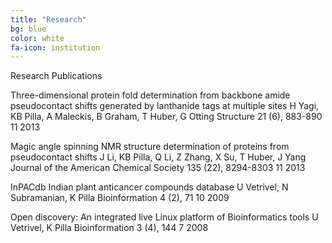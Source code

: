 ```yaml
---
title: "Research"
bg: blue
color: white
fa-icon: institution
---
```


Research Publications

Three-dimensional protein fold determination from backbone amide pseudocontact shifts generated by lanthanide tags at multiple sites
H Yagi, KB Pilla, A Maleckis, B Graham, T Huber, G Otting
Structure 21 (6), 883-890	11	2013

Magic angle spinning NMR structure determination of proteins from pseudocontact shifts
J Li, KB Pilla, Q Li, Z Zhang, X Su, T Huber, J Yang
Journal of the American Chemical Society 135 (22), 8294-8303	11	2013

InPACdb Indian plant anticancer compounds database
U Vetrivel, N Subramanian, K Pilla
Bioinformation 4 (2), 71	10	2009

Open discovery: An integrated live Linux platform of Bioinformatics tools
U Vetrivel, K Pilla
Bioinformation 3 (4), 144	7	2008
